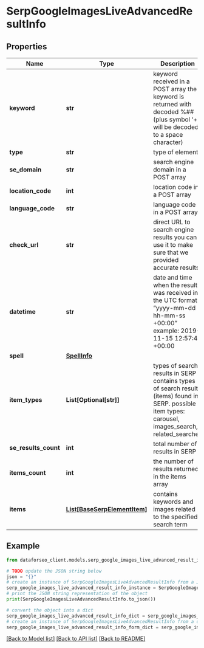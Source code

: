 # SerpGoogleImagesLiveAdvancedResultInfo


## Properties

Name | Type | Description | Notes
------------ | ------------- | ------------- | -------------
**keyword** | **str** | keyword received in a POST array the keyword is returned with decoded %## (plus symbol ‘+’ will be decoded to a space character) | [optional] 
**type** | **str** | type of element | [optional] 
**se_domain** | **str** | search engine domain in a POST array | [optional] 
**location_code** | **int** | location code in a POST array | [optional] 
**language_code** | **str** | language code in a POST array | [optional] 
**check_url** | **str** | direct URL to search engine results you can use it to make sure that we provided accurate results | [optional] 
**datetime** | **str** | date and time when the result was received in the UTC format: “yyyy-mm-dd hh-mm-ss +00:00” example: 2019-11-15 12:57:46 +00:00 | [optional] 
**spell** | [**SpellInfo**](SpellInfo.md) |  | [optional] 
**item_types** | **List[Optional[str]]** | types of search results in SERP contains types of search results (items) found in SERP. possible item types: carousel, images_search, related_searches | [optional] 
**se_results_count** | **int** | total number of results in SERP | [optional] 
**items_count** | **int** | the number of results returned in the items array | [optional] 
**items** | [**List[BaseSerpElementItem]**](BaseSerpElementItem.md) | contains keywords and images related to the specified search term | [optional] 

## Example

```python
from dataforseo_client.models.serp_google_images_live_advanced_result_info import SerpGoogleImagesLiveAdvancedResultInfo

# TODO update the JSON string below
json = "{}"
# create an instance of SerpGoogleImagesLiveAdvancedResultInfo from a JSON string
serp_google_images_live_advanced_result_info_instance = SerpGoogleImagesLiveAdvancedResultInfo.from_json(json)
# print the JSON string representation of the object
print(SerpGoogleImagesLiveAdvancedResultInfo.to_json())

# convert the object into a dict
serp_google_images_live_advanced_result_info_dict = serp_google_images_live_advanced_result_info_instance.to_dict()
# create an instance of SerpGoogleImagesLiveAdvancedResultInfo from a dict
serp_google_images_live_advanced_result_info_form_dict = serp_google_images_live_advanced_result_info.from_dict(serp_google_images_live_advanced_result_info_dict)
```
[[Back to Model list]](../README.md#documentation-for-models) [[Back to API list]](../README.md#documentation-for-api-endpoints) [[Back to README]](../README.md)


